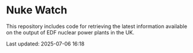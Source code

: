 # Nuke Watch

This repository includes code for retrieving the latest information available on the output of EDF nuclear power plants in the UK.

Last updated: 2025-07-06 16:18